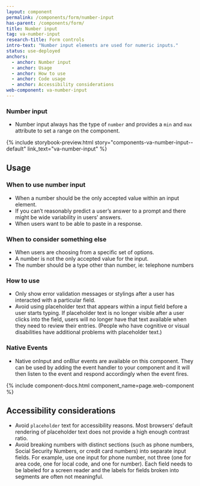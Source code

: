 ```yaml
---
layout: component
permalink: /components/form/number-input
has-parent: /components/form/
title: Number input
tag: va-number-input
research-title: Form controls
intro-text: "Number input elements are used for numeric inputs."
status: use-deployed
anchors:
  - anchor: Number input
  - anchor: Usage
  - anchor: How to use
  - anchor: Code usage
  - anchor: Accessibility considerations
web-component: va-number-input
---
```


### Number input

* Number input always has the type of `number` and provides a `min` and `max` attribute to set a range on the component. 

{% include storybook-preview.html story="components-va-number-input--default" link_text="va-number-input" %}

## Usage

### When to use number input

- When a number should be the only accepted value within an input element.
- If you can’t reasonably predict a user’s answer to a prompt and there might be wide variability in users’ answers.
- When users want to be able to paste in a response.

### When to consider something else

- When users are choosing from a specific set of options.
- A number is not the only accepted value for the input. 
- The number should be a type other than number, ie: telephone numbers

### How to use 

- Only show error validation messages or stylings after a user has interacted with a particular field.
- Avoid using placeholder text that appears within a input field before a user starts typing. If placeholder text is no longer visible after a user clicks into the field, users will no longer have that text available when they need to review their entries. (People who have cognitive or visual disabilities have additional problems with placeholder text.)

### Native Events

- Native onInput and onBlur events are available on this component. They can be used by adding the event handler to your component and it will then listen to the event and respond accordingly when the event fires.

{% include component-docs.html component_name=page.web-component %}

## Accessibility considerations

- Avoid `placeholder` text for accessibility reasons. Most browsers’ default rendering of placeholder text does not provide a high enough contrast ratio.
- Avoid breaking numbers with distinct sections (such as phone numbers, Social Security Numbers, or credit card numbers) into separate input fields. For example, use one input for phone number, not three (one for area code, one for local code, and one for number). Each field needs to be labeled for a screen reader and the labels for fields broken into segments are often not meaningful.
